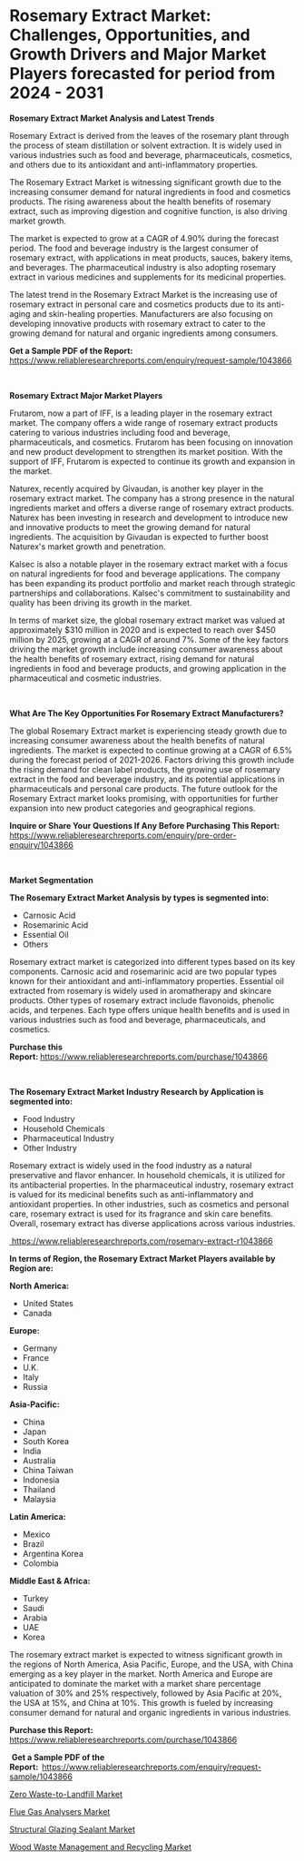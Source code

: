 <p><h1>Rosemary Extract Market: Challenges, Opportunities, and Growth Drivers and Major Market Players forecasted for period from 2024 - 2031</h1></p><p><strong>Rosemary Extract Market Analysis and Latest Trends</strong></p>
<p><p>Rosemary Extract is derived from the leaves of the rosemary plant through the process of steam distillation or solvent extraction. It is widely used in various industries such as food and beverage, pharmaceuticals, cosmetics, and others due to its antioxidant and anti-inflammatory properties.</p><p>The Rosemary Extract Market is witnessing significant growth due to the increasing consumer demand for natural ingredients in food and cosmetics products. The rising awareness about the health benefits of rosemary extract, such as improving digestion and cognitive function, is also driving market growth.</p><p>The market is expected to grow at a CAGR of 4.90% during the forecast period. The food and beverage industry is the largest consumer of rosemary extract, with applications in meat products, sauces, bakery items, and beverages. The pharmaceutical industry is also adopting rosemary extract in various medicines and supplements for its medicinal properties.</p><p>The latest trend in the Rosemary Extract Market is the increasing use of rosemary extract in personal care and cosmetics products due to its anti-aging and skin-healing properties. Manufacturers are also focusing on developing innovative products with rosemary extract to cater to the growing demand for natural and organic ingredients among consumers.</p></p>
<p><strong>Get a Sample PDF of the Report:&nbsp;</strong> <a href="https://www.reliableresearchreports.com/enquiry/request-sample/1043866">https://www.reliableresearchreports.com/enquiry/request-sample/1043866</a></p>
<p>&nbsp;</p>
<p><strong>Rosemary Extract Major Market Players</strong></p>
<p><p>Frutarom, now a part of IFF, is a leading player in the rosemary extract market. The company offers a wide range of rosemary extract products catering to various industries including food and beverage, pharmaceuticals, and cosmetics. Frutarom has been focusing on innovation and new product development to strengthen its market position. With the support of IFF, Frutarom is expected to continue its growth and expansion in the market.</p><p>Naturex, recently acquired by Givaudan, is another key player in the rosemary extract market. The company has a strong presence in the natural ingredients market and offers a diverse range of rosemary extract products. Naturex has been investing in research and development to introduce new and innovative products to meet the growing demand for natural ingredients. The acquisition by Givaudan is expected to further boost Naturex's market growth and penetration.</p><p>Kalsec is also a notable player in the rosemary extract market with a focus on natural ingredients for food and beverage applications. The company has been expanding its product portfolio and market reach through strategic partnerships and collaborations. Kalsec's commitment to sustainability and quality has been driving its growth in the market.</p><p>In terms of market size, the global rosemary extract market was valued at approximately $310 million in 2020 and is expected to reach over $450 million by 2025, growing at a CAGR of around 7%. Some of the key factors driving the market growth include increasing consumer awareness about the health benefits of rosemary extract, rising demand for natural ingredients in food and beverage products, and growing application in the pharmaceutical and cosmetic industries.</p></p>
<p>&nbsp;</p>
<p><strong>What Are The Key Opportunities For Rosemary Extract Manufacturers?</strong></p>
<p><p>The global Rosemary Extract market is experiencing steady growth due to increasing consumer awareness about the health benefits of natural ingredients. The market is expected to continue growing at a CAGR of 6.5% during the forecast period of 2021-2026. Factors driving this growth include the rising demand for clean label products, the growing use of rosemary extract in the food and beverage industry, and its potential applications in pharmaceuticals and personal care products. The future outlook for the Rosemary Extract market looks promising, with opportunities for further expansion into new product categories and geographical regions.</p></p>
<p><strong>Inquire or Share Your Questions If Any Before Purchasing This Report:</strong> <a href="https://www.reliableresearchreports.com/enquiry/pre-order-enquiry/1043866">https://www.reliableresearchreports.com/enquiry/pre-order-enquiry/1043866</a></p>
<p>&nbsp;</p>
<p><strong>Market Segmentation</strong></p>
<p><strong>The Rosemary Extract Market Analysis by types is segmented into:</strong></p>
<p><ul><li>Carnosic Acid</li><li>Rosemarinic Acid</li><li>Essential Oil</li><li>Others</li></ul></p>
<p><p>Rosemary extract market is categorized into different types based on its key components. Carnosic acid and rosemarinic acid are two popular types known for their antioxidant and anti-inflammatory properties. Essential oil extracted from rosemary is widely used in aromatherapy and skincare products. Other types of rosemary extract include flavonoids, phenolic acids, and terpenes. Each type offers unique health benefits and is used in various industries such as food and beverage, pharmaceuticals, and cosmetics.</p></p>
<p><strong>Purchase this Report:&nbsp;</strong><a href="https://www.reliableresearchreports.com/purchase/1043866">https://www.reliableresearchreports.com/purchase/1043866</a></p>
<p>&nbsp;</p>
<p><strong>The Rosemary Extract Market Industry Research by Application is segmented into:</strong></p>
<p><ul><li>Food Industry</li><li>Household Chemicals</li><li>Pharmaceutical Industry</li><li>Other Industry</li></ul></p>
<p><p>Rosemary extract is widely used in the food industry as a natural preservative and flavor enhancer. In household chemicals, it is utilized for its antibacterial properties. In the pharmaceutical industry, rosemary extract is valued for its medicinal benefits such as anti-inflammatory and antioxidant properties. In other industries, such as cosmetics and personal care, rosemary extract is used for its fragrance and skin care benefits. Overall, rosemary extract has diverse applications across various industries.</p></p>
<p><a href="https://www.reliableresearchreports.com/rosemary-extract-r1043866">&nbsp;https://www.reliableresearchreports.com/rosemary-extract-r1043866</a></p>
<p><strong>In terms of Region, the Rosemary Extract Market Players available by Region are:</strong></p>
<p>
    <p> <strong> North America: </strong>
        <ul>
            <li>United States</li>
            <li>Canada</li>
        </ul>
        </p> 
    <p> <strong> Europe: </strong>
        <ul>
            <li>Germany</li>
            <li>France</li>
            <li>U.K.</li>
            <li>Italy</li>
            <li>Russia</li>
        </ul>
        </p> 
    <p> <strong> Asia-Pacific: </strong>
        <ul>
            <li>China</li>
            <li>Japan</li>
            <li>South Korea</li>
            <li>India</li>
            <li>Australia</li>
            <li>China Taiwan</li>
            <li>Indonesia</li>
            <li>Thailand</li>
            <li>Malaysia</li>
        </ul>
        </p> 
    <p> <strong> Latin America: </strong>
        <ul>
            <li>Mexico</li>
            <li>Brazil</li>
            <li>Argentina Korea</li>
            <li>Colombia</li>
        </ul>
        </p> 
    <p> <strong> Middle East & Africa: </strong>
        <ul>
            <li>Turkey</li>
            <li>Saudi</li>
            <li>Arabia</li>
            <li>UAE</li>
            <li>Korea</li>
        </ul>
    </p>
    </p>
<p><p>The rosemary extract market is expected to witness significant growth in the regions of North America, Asia Pacific, Europe, and the USA, with China emerging as a key player in the market. North America and Europe are anticipated to dominate the market with a market share percentage valuation of 30% and 25% respectively, followed by Asia Pacific at 20%, the USA at 15%, and China at 10%. This growth is fueled by increasing consumer demand for natural and organic ingredients in various industries.</p></p>
<p><strong>Purchase this Report: </strong><a href="https://www.reliableresearchreports.com/purchase/1043866">https://www.reliableresearchreports.com/purchase/1043866</a></p>
<p>&nbsp;<strong>Get a Sample PDF of the Report:&nbsp;&nbsp;</strong><a href="https://www.reliableresearchreports.com/enquiry/request-sample/1043866">https://www.reliableresearchreports.com/enquiry/request-sample/1043866</a></p>
<p><strong></strong></p>
<p><p><a href="https://github.com/dancokkoe288/Market-Research-Report-List-1/blob/main/zero-waste-to-landfill-market.md">Zero Waste-to-Landfill Market</a></p><p><a href="https://medium.com/@emma.white454357/flue-gas-analysers-market-size-share-analysis-growth-trends-forecasts-2024-2031-16b79882068a">Flue Gas Analysers Market</a></p><p><a href="https://medium.com/@bernadette.james576/structural-glazing-sealant-market-a-global-and-regional-analysis-2024-2031-f278f06bb804">Structural Glazing Sealant Market</a></p><p><a href="https://github.com/mdkiwi4kiwi/Market-Research-Report-List-1/blob/main/wood-waste-management-and-recycling-market.md">Wood Waste Management and Recycling Market</a></p></p>